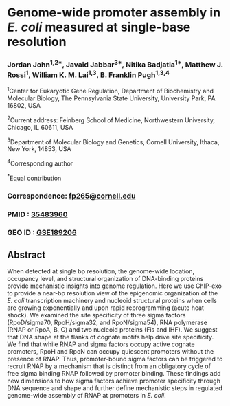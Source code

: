 # Genome-wide promoter assembly in *E. coli* measured at single-base resolution 

### Jordan John<sup>1,2*</sup>, Javaid Jabbar<sup>3*</sup>, Nitika Badjatia<sup>1*</sup>, Matthew J. Rossi<sup>1</sup>, William K. M. Lai<sup>1,3</sup>, B. Franklin Pugh<sup>1,3,4</sup>


<sup>1</sup>Center for Eukaryotic Gene Regulation, Department of Biochemistry and Molecular Biology, The Pennsylvania State University, University Park, PA 16802, USA 

<sup>2</sup>Current address: Feinberg School of Medicine, Northwestern University, Chicago, IL 60611, USA

<sup>3</sup>Department of Molecular Biology and Genetics, Cornell University, Ithaca, New York, 14853, USA

<sup>4</sup>Corresponding author

<sup>*</sup>Equal contribution

### Correspondence: fp265@cornell.edu

### PMID : [35483960](https://pubmed.ncbi.nlm.nih.gov/35483960/)
### GEO ID : [GSE189206](https://www.ncbi.nlm.nih.gov/geo/query/acc.cgi?acc=GSE189206)

## Abstract
When detected at single bp resolution, the genome-wide location, occupancy level, and structural organization of DNA-binding proteins provide mechanistic insights into genome regulation. Here we use ChIP-exo to provide a near-bp resolution view of the epigenomic organization of the *E. coli* transcription machinery and nucleoid structural proteins when cells are growing exponentially and upon rapid reprogramming (acute heat shock). We examined the site specificity of three sigma factors (RpoD/sigma70, RpoH/sigma32, and RpoN/sigma54), RNA polymerase (RNAP or RpoA, B, C) and two nucleoid proteins (Fis and IHF). We suggest that DNA shape at the flanks of cognate motifs help drive site specificity. We find that while RNAP and sigma factors occupy active cognate promoters, RpoH and RpoN can occupy quiescent promoters without the presence of RNAP. Thus, promoter-bound sigma factors can be triggered to recruit RNAP by a mechanism that is distinct from an obligatory cycle of free sigma binding RNAP followed by promoter binding. These findings add new dimensions to how sigma factors achieve promoter specificity through DNA sequence and shape and further define mechanistic steps in regulated genome-wide assembly of RNAP at promoters in *E. coli*.
